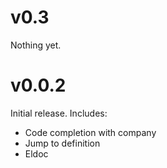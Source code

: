 # v0.3

Nothing yet.

# v0.0.2

Initial release. Includes:

* Code completion with company
* Jump to definition
* Eldoc
